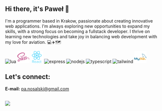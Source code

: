 ## Hi there, it's Paweł 👋 

I'm a programmer based in Krakow, passionate about creating innovative web applications. I'm always exploring new opportunities to expand my skills, with a strong focus on becoming a fullstack developer. I thrive on learning new technologies and take joy in balancing web development with my love for aviation. 💻✈️🗺️<br>


<p align="left">
  <img src="https://upload.wikimedia.org/wikipedia/commons/thumb/c/cf/Lua-Logo.svg/2048px-Lua-Logo.svg.png" alt="lua" width="40" height="40"/> 
  <img src="https://raw.githubusercontent.com/devicons/devicon/master/icons/sass/sass-original.svg" alt="sass" width="40" height="40"/> 
  <img src="https://raw.githubusercontent.com/devicons/devicon/master/icons/react/react-original-wordmark.svg" alt="react" height="40"/> 
  <img src="https://adware-technologies.s3.amazonaws.com/uploads/technology/thumbnail/20/express-js.png" alt="express" height="40"/> 
  <img src="https://static-00.iconduck.com/assets.00/node-js-icon-454x512-nztofx17.png" alt="nodejs" height="40"/> 
  <img src="https://cdn.jsdelivr.net/gh/devicons/devicon@latest/icons/typescript/typescript-original.svg" alt="typescript" width="40" height="40" />
  <img src="https://i.imgur.com/WuQOrIg.png" alt="tailwind" height="35"/>
  <img src="https://raw.githubusercontent.com/devicons/devicon/master/icons/mysql/mysql-original-wordmark.svg" alt="mysql" width="40" height="40"/>  
</p>

## Let's connect:
**E-mail:** [pa.nosalski@gmail.com](mailto:pa.nosalski@gmail.com)<br><br>

![](http://github-profile-summary-cards.vercel.app/api/cards/profile-details?username=Paweu1412&theme=discord_old_blurple)
